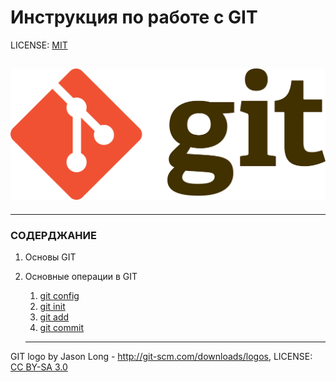 # Инструкция по работе с GIT

LICENSE: [MIT](./license.md)

![git-logo](./assets/git-logo.png)
---


---
### СОДЕРДЖАНИЕ

1. Основы GIT
2. Основные операции в GIT
   1. [git config](./config.md)
   2. [git init](./init.md)
   3. [git add](./add.md)
   4. [git commit](./commit.md)

   ---

GIT logo by Jason Long - http://git-scm.com/downloads/logos,
LICENSE: [CC BY-SA 3.0](https://creativecommons.org/licenses/by-sa/3.0/deed.ru)